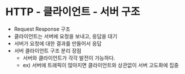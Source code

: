 
# HTTP - 클라이언트 - 서버 구조

- Request Response 구조
- 클라이언트는 서버에 요청을 보내고, 응답을 대기
- 서버가 요청에 대한 결과를 만들어서 응답
- 서버 클라이언트 구조 분리 장점
  - 서버와 클라이언트가 각각 발전이 가능하다.
  - ex) 서버에 트래픽이 많아지면 클라이언트와 상관없이 서버 고도화에 집중 


